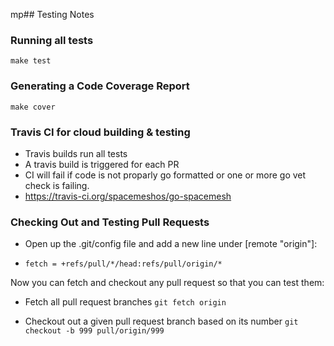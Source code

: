 mp## Testing Notes

### Running all tests

`make test`

### Generating a Code Coverage Report
`make cover`

### Travis CI for cloud building & testing
- Travis builds run all tests
- A travis build is triggered for each PR
- CI will fail if code is not proparly go formatted or one or more go vet check is failing.
- https://travis-ci.org/spacemeshos/go-spacemesh


### Checking Out and Testing Pull Requests

- Open up the .git/config file and add a new line under [remote "origin"]:

- ```fetch = +refs/pull/*/head:refs/pull/origin/*```

Now you can fetch and checkout any pull request so that you can test them:

- Fetch all pull request branches
```git fetch origin```

- Checkout out a given pull request branch based on its number
```git checkout -b 999 pull/origin/999```